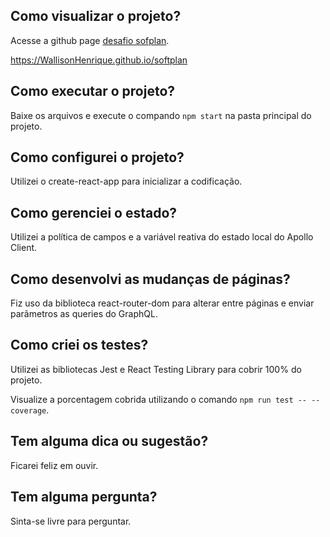 ## Como visualizar o projeto?

Acesse a github page [desafio sofplan](https://WallisonHenrique.github.io/softplan).

https://WallisonHenrique.github.io/softplan

## Como executar o projeto?

Baixe os arquivos e execute o compando `npm start` na pasta principal do projeto.

## Como configurei o projeto?

Utilizei o create-react-app para inicializar a codificação.

## Como gerenciei o estado?

Utilizei a política de campos e a variável reativa do estado local do Apollo Client.

## Como desenvolvi as mudanças de páginas?

Fiz uso da biblioteca react-router-dom para alterar entre páginas e enviar parãmetros as queries do GraphQL.

## Como criei os testes?

Utilizei as bibliotecas Jest e React Testing Library para cobrir 100% do projeto.

Visualize a porcentagem cobrida utilizando o comando `npm run test -- --coverage`.

## Tem alguma dica ou sugestão?

Ficarei feliz em ouvir.

## Tem alguma pergunta?

Sinta-se livre para perguntar.